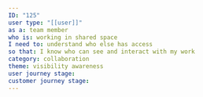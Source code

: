 ```yaml
---
ID: "125"
user type: "[[user]]"
as a: team member
who is: working in shared space
I need to: understand who else has access
so that: I know who can see and interact with my work
category: collaboration
theme: visibility awareness
user journey stage:
customer journey stage:
---
```

